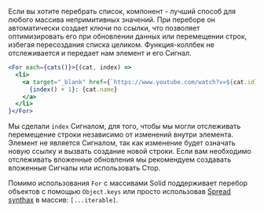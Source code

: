 Если вы хотите перебрать список, компонент <For> - лучший способ для любого массива непримитивных значений. При переборе он автоматически создает ключи по ссылки, что позволяет оптимизировать его при обновлении данных или перемещении строк, избегая пересоздания списка целиком. Функция-коллбек не отслеживается и передает нам элемент и его Сигнал.

```jsx
<For each={cats()}>{(cat, index) =>
  <li>
    <a target="_blank" href={`https://www.youtube.com/watch?v=${cat.id}`}>
      {index() + 1}: {cat.name}
    </a>
  </li>
}</For>
```

Мы сделали `index` Сигналом, для того, чтобы мы могли отслеживать перемещение строки независимо от изменений внутри элемента. Элемент не является Сигналом, так как изменение будет означать новую ссылку и вызвать создание новой строки. Если вам необходимо отслеживать вложенные обновления мы рекомендуем создавать вложенные Сигналы или использовать Стор.

Помимо использования `For` с массивами Solid поддерживает перебор объектов с помощью `Object.keys` или просто использовав [Spread synthax](https://developer.mozilla.org/ru/docs/Web/JavaScript/Reference/Operators/Spread_syntax) в массив: `[...iterable]`.
